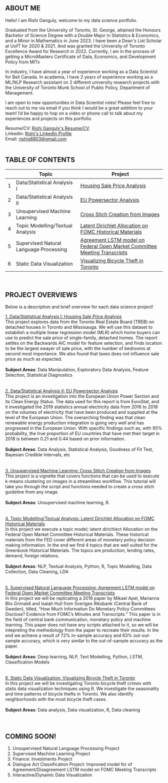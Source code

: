 ## ABOUT ME
Hello! I am Rishi Ganguly, welcome to my data science portfolio.

Graduated from the University of Toronto, St. George, attained the Honours Bachelor of Science Degree with a Double Major in Statistics & Economics, and a Minor in Mathematics in June 2023. I have been a Dean's List Scholar at UofT for 2020 & 2021. And was granted the University of Toronto Excellence Award for Research in 2022. Currently, I am in the process of getting a MicroMasters Certificate of Data, Economics, and Development Policy from MITx

In industry, I have almost a year of experience working as a Data Scientist for Bell Canada. In academia, I have 2 years of experience working as a ML/NLP Research assistant on 2 different university research projects with the University of Toronto Munk School of Public Policy, Department of Management. 

I am open to new opportunities in Data Scientist roles! Please feel free to reach out to me via email if you think I would be a great addition to your team! I’d be happy to hop on a video or phone call to talk about my experiences and projects on this portfolio.

Resume/CV: [Rishi Ganguly's Resume/CV](https://drive.google.com/file/d/1OVo1V0ffMjVQ-TwiVfBsnwl9dd1nyLqD/view?usp=sharing) <br />
Linkedin: [Rishi's LinkedIn Profile](https://linkedin.com/in/rishig8) <br />
Email: rishig8803@gmail.com     
<br />

## TABLE OF CONTENTS

|        | Topic        | Project           |
| ------------- |-------------|-------------|
|1| Data/Statistical Analysis I     | [Housing Sale Price Analysis](https://rishig883.github.io/data_analysis_1/) |
|2| Data/Statistical Analysis II      | [EU Powersector Analysis](https://rishig883.github.io/data_analysis_2/) |
|3| Unsupervised Machine Learning      | [Cross Stich Creation from Images](https://rishig883.github.io/unsupervised_ml/) |
|4| Topic Modelling/Textual Analysis      | [Latent Dirichlet Allocation on FOMC Historical Materials](https://rishig883.github.io/textual_analysis/) |
|5| Supervised Natural Language Processing      | [Agreement LSTM model on Federal Open Market Committee Meeting Transcripts](https://rishig883.github.io/supervised_nlp/) |
|6| Static Data Visualization      | [Visualizing Bicycle Theft in Toronto](https://rishig883.github.io/static_data_visualization/) |

<br />

## PROJECT OVERVIEWS
Below is a description and brief overview for each data science project!

[1. Data/Statistical Analysis I: Housing Sale Price Analysis](https://rishig883.github.io/data_analysis_1/)<br />
This project explores data from the Toronto Real Estate Board (TREB) on detached houses in Toronto and Missisauga. We will use this dataset to estabilish a multiple linear regression model (MLR) which home buyers can use to predict the sale price of single-family, detached homes. The report settles on the Backwards AIC model for feature selection, and finds location to be the largest swayer of sale price, with the number of bedrooms at second most importance. We also found that taxes does not influence sale price as much as expected. <br />
<br />
**Subject Areas**: Data Manipulation, Exploratory Data Analysis, Feature Selection, Statistical Diagnostics <br />
<br />
<br />
[2. Data/Statistical Analysis II: EU Powersector Analysis](https://rishig883.github.io/data_analysis_2)<br />
This project is an investigation into the European Union Power Section and its Clean Energy Status. The data used for this report is from EuroStat, and it investigated the 2019 statistics annual electricity data from 2016 to 2018 on the volumes of electricity that have been produced and supplied at the level of the European Union. The overarching finding was that clean renewable energy production integration is going very well and has progressed in the European Union. With specific findings such as, with 95% probability, the true proportion of EU countries that have met their target in 2018 is between 0.21 and 0.44 based on prior information. <br />
<br />
**Subject Areas**:  Data Analysis, Statistical Analysis, Goodness of Fit Test, Bayesian Credible Intervals, etc <br />
<br />
<br />
[3. Unsupervised Machine Learning: Cross Stitch Creation from Images](https://rishig883.github.io/unsupervised_ml/)<br />
This project is a vignette that covers functions that can be used to execute k-means clustering on images in a streamlines workflow. This tutorial will take you through the script and functions needed to create a cross stich guideline from any image. <br />
<br />
**Subject Areas**:  Unsupervised machine learning, R. <br />
<br />
<br />
[4. Topic Modelling/Textual Analysis: Latent Dirichlet Allocation on FOMC Historical Materials](https://rishig883.github.io/textual_analysis/)<br />
In this project we execute a topic model; latent dirichlect Allocation on the Federal Open Market Committee Historical Materials. These historical materials from the FED cover different areas of monetary policy decision making information. In the end we find 4 topics that are well suited for the Greenbook Historical Materials. The topics are production, lending rates, demand, foreign relations. <br />
<br />
**Subject Areas**: NLP, Textual Analysis, Python, R, Topic Modelling, Data Collection, Data Cleaning, LDA <br />
<br />
<br />
[5. Supervised Natural Language Processing: Agreement LSTM model on Federal Open Market Committee Meeting Transcripts](https://rishig883.github.io/supervised_nlp/)<br />
In this project we will be replicating a 2019 paper by Mikael Apel, Marianna Blix Grimaldi and Isaiah Hull from Sveriges Riksbank (Central Bank of Sweden), titled, “How Much Information Do Monetary Policy Committees Disclose? Evidence from FOMC’s Minutes and Transcripts.” This paper is in the field of central bank communication, monetary policy and machine learning. This paper does not have any scripts attached to it, so we will be intepreting the methedology from the paper to recreate their results. In the end we achieve a result of 72% in-sample accuracy and 63% out-out-sample accuracy, which is very similar to the out-of-sample accuracy as the paper.<br />
<br />
**Subject Areas**: Deep learning, NLP, Text Modelling, Python, LSTM, Classification Models <br />
<br />
<br />
[6. Static Data Visualization: Visualizing Bicycle Theft in Toronto](https://rishig883.github.io/static_data_visualization/)<br />
In this project we will be investigating Toronto bicycle theft crimes with statis data visualization techniques using R. We investigate the seasonality and time patterns of bicycle thefts in Toronto. We also identify neighborhoods with the most bicycle theft cases.<br />
<br />
**Subject Areas**: Data analysis, Data visualization, R, Data cleaning <br /> 
<br />
<br />

## COMING SOON!
1. Unsupervised Natural Language Processing Project
2. Supervised Machine Learning Project
3. Finance: Investments Project
4. Dialogue Act Classification Project: Improved model for of Agreement/Disagreement LSTM model on FOMC Meeting Transcripts
5. Interactive/Dynamic Data Visualization
